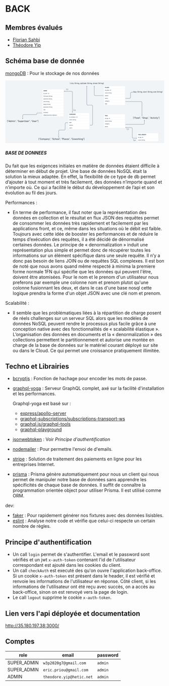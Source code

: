 # BACK

## Membres évalués

- [Florian Sahbi](https://github.com/FlorianSahbi)
- [Théodore Yip](https://github.com/yip-theodore)

## Schéma base de donnée
[mongoDB](https://www.mongodb.com/fr) : Pour le stockage de nos données

![schéma](db.png)

##### BASE DE DONNEES

Du fait que les exigences initiales en matière de données étaient difficile à déterminer en début de projet. Une base de données NoSQL était la solution la mieux adaptée. En effet, la flexibilité de ce type de db permet d’ajouter à tout moment et très facilement, des données n’importe quand et n’importe où. Ce qui a facilité le début du développement de l’api et son évolution au fil des jours. 

Performances :

* En terme de performance, il faut noter que la représentation des données en collection et le résultat en flux JSON des requêtes permet de consommer les données très rapidement et facilement par les applications front, et ce, même dans les situations où le débit est faible. Toujours avec cette idée de booster les performances et de réduire le temps d’exécution des requêtes, il a été décidé de dénormalisé certaines données. Le principe de « denormalization » induit une représentation plus simple et permet donc de récupérer toutes les informations sur un élément spécifique dans une seule requête. Il n’y a donc pas besoin de liens JOIN ou de requêtes SQL complexes. Il est bon de noté que nous avons quand même respecté à minima la premiere forme normale 1FN qui spécifie que les données qui peuvent l'être, doivent être atomisées.
Pour le nom et le prenom d'un utilisateur nous preferons par exemple une colonne nom et prenom plutot qu'une colonne fusionnant les deux, et dans le cas d'une base nosql cette logique prendra la forme d'un objet JSON avec une clé nom et prenom.

Scalabilité :

* Il semble que les problématiques liées à la répartition de charge posent de réels challenges sur un serveur SQL alors que les modèles de données NoSQL peuvent rendre le processus plus facile grâce à une conception native avec des fonctionnalités de « scalabilité élastique ». L’organisation des données en documents et la « denormalization » des collections permettent le partitionnement et autorise une montée en charge de la base de données sur le matériel courant déployé sur site ou dans le Cloud. Ce qui  permet une croissance pratiquement illimitée.

## Techno et Librairies

- [bcryptjs](https://www.npmjs.com/package/bcryptjs)
: Fonction de hachage pour encoder les mots de passe.
- [graphql-yoga](https://www.npmjs.com/package/graphql-yoga)
: Serveur GraphQL complet, axé sur la facilité d'installation et les performances.

    Graphql-yoga est basé sur : 
    - [express/apollo-server](https://github.com/apollographql/apollo-server)
    - [graphql-subscriptions/subscriptions-transport-ws](https://github.com/apollographql/graphql-subscriptions)
    - [graphql.js/graphql-tools](https://github.com/graphql/graphql-js)
    - [graphql-playground](https://github.com/graphcool/graphql-playground)
- [jsonwebtoken](https://www.npmjs.com/package/jsonwebtoken)
: Voir *Principe d'authentification*
- [nodemailer](https://www.npmjs.com/package/nodemailer)
: Pour permettre l'envoi de d'emails.
- [stripe](https://www.npmjs.com/package/stripe)
: Solution de traitement des paiements en ligne pour les entreprises Internet.
- [prisma](https://www.npmjs.com/package/prisma)
: Prisma génère automatiquement pour nous un client qui nous permet de manipuler notre base de données sans apprendre les spécificités de chaque base de données. Il suffit de connaître la programmation orientée object pour utiliser Prisma. Il est utilisé comme ORM.

dev:

- [faker](https://www.npmjs.com/package/faker)
: Pour rapidement générer nos fixtures avec des données lisisbles.
- [eslint](https://www.npmjs.com/package/eslint)
: Analyse notre code et vérifie que celui-ci respecte un certain nombre de règles.

## Principe d'authentification

- Un call `login` permet de s'authentifier. L'email et le password sont vérifiés et un jwt `x-auth-token` contenant l'id de l'utilisateur correspondant est ajouté dans les cookies du client.
- Un call `checkAuth` est executé des qu'on ouvre l'application back-office. Si un cookie `x-auth-token` est présent dans le header, il est vérifié et renvoie les informations de l'utilisateur en réponse. Côté client, si les informations de l'utilisateur ont été reçu avec succès, on a accès au back-office, sinon on est renvoyé vers la page de login.
- Le call `logout` supprime le cookie `x-auth-token`.

## Lien vers l'api déployée et documentation

http://35.180.197.38:3000/

## Comptes

| role        | email                    | password |
| ----------- | ------------------------ | -------- |
| SUPER_ADMIN | `w3p2020g7@gmail.com`    | `admin`  |
| SUPER_ADMIN | `eric.priou@gmail.com`   | `admin`  |
| ADMIN       | `theodore.yip@hetic.net` | `admin`  |
